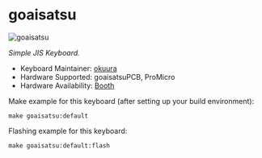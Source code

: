 # goaisatsu

![goaisatsu](https://s2.booth.pm/7d7df4a1-8345-407f-9c2f-8eefe1f7a17f/i/4980888/1d7d5d1b-0eda-4db5-af38-a39bece6c12e_base_resized.jpg)

*Simple JIS Keyboard.*

* Keyboard Maintainer: [okuura](https://github.com/okuura)
* Hardware Supported: goaisatsuPCB, ProMicro
* Hardware Availability: [Booth](https://okuura.booth.pm/items/4980888)

Make example for this keyboard (after setting up your build environment):

    make goaisatsu:default

Flashing example for this keyboard:

    make goaisatsu:default:flash
